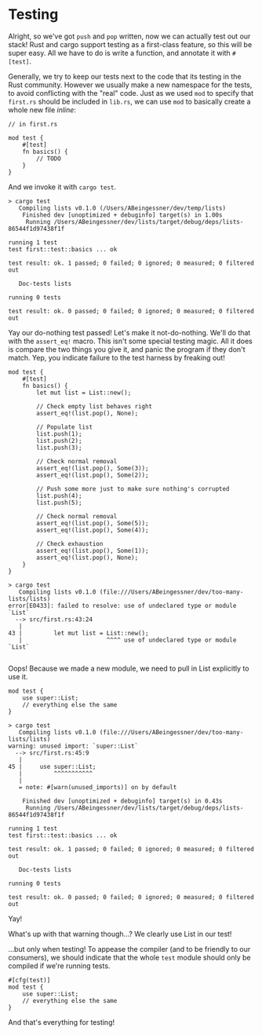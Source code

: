 # Testing

Alright, so we've got `push` and `pop` written, now we can actually test out
our stack! Rust and cargo support testing as a first-class feature, so this
will be super easy. All we have to do is write a function, and annotate it with
`#[test]`.

Generally, we try to keep our tests next to the code that its testing in the
Rust community. However we usually make a new namespace for the tests, to
avoid conflicting with the "real" code. Just as we used `mod` to specify that
`first.rs` should be included in `lib.rs`, we can use `mod` to basically
create a whole new file *inline*:


```rust,ignore
// in first.rs

mod test {
    #[test]
    fn basics() {
        // TODO
    }
}
```

And we invoke it with `cargo test`.

```text
> cargo test
   Compiling lists v0.1.0 (/Users/ABeingessner/dev/temp/lists)
    Finished dev [unoptimized + debuginfo] target(s) in 1.00s
     Running /Users/ABeingessner/dev/lists/target/debug/deps/lists-86544f1d97438f1f

running 1 test
test first::test::basics ... ok

test result: ok. 1 passed; 0 failed; 0 ignored; 0 measured; 0 filtered out

   Doc-tests lists

running 0 tests

test result: ok. 0 passed; 0 failed; 0 ignored; 0 measured; 0 filtered out
```

Yay our do-nothing test passed! Let's make it not-do-nothing. We'll do that
with the `assert_eq!` macro. This isn't some special testing magic. All it
does is compare the two things you give it, and panic the program if they don't
match. Yep, you indicate failure to the test harness by freaking out!

```rust,ignore
mod test {
    #[test]
    fn basics() {
        let mut list = List::new();

        // Check empty list behaves right
        assert_eq!(list.pop(), None);

        // Populate list
        list.push(1);
        list.push(2);
        list.push(3);

        // Check normal removal
        assert_eq!(list.pop(), Some(3));
        assert_eq!(list.pop(), Some(2));

        // Push some more just to make sure nothing's corrupted
        list.push(4);
        list.push(5);

        // Check normal removal
        assert_eq!(list.pop(), Some(5));
        assert_eq!(list.pop(), Some(4));

        // Check exhaustion
        assert_eq!(list.pop(), Some(1));
        assert_eq!(list.pop(), None);
    }
}
```

```text
> cargo test
   Compiling lists v0.1.0 (file:///Users/ABeingessner/dev/too-many-lists/lists)
error[E0433]: failed to resolve: use of undeclared type or module `List`
  --> src/first.rs:43:24
   |
43 |         let mut list = List::new();
   |                        ^^^^ use of undeclared type or module `List`


```

Oops! Because we made a new module, we need to pull in List explicitly to use
it.

```rust,ignore
mod test {
    use super::List;
    // everything else the same
}
```

```text
> cargo test
   Compiling lists v0.1.0 (file:///Users/ABeingessner/dev/too-many-lists/lists)
warning: unused import: `super::List`
  --> src/first.rs:45:9
   |
45 |     use super::List;
   |         ^^^^^^^^^^^
   |
   = note: #[warn(unused_imports)] on by default

    Finished dev [unoptimized + debuginfo] target(s) in 0.43s
     Running /Users/ABeingessner/dev/lists/target/debug/deps/lists-86544f1d97438f1f

running 1 test
test first::test::basics ... ok

test result: ok. 1 passed; 0 failed; 0 ignored; 0 measured; 0 filtered out

   Doc-tests lists

running 0 tests

test result: ok. 0 passed; 0 failed; 0 ignored; 0 measured; 0 filtered out
```

Yay!

What's up with that warning though...? We clearly use List in our test!

...but only when testing! To appease the compiler (and to be friendly to our
consumers), we should indicate that the whole `test` module should only be
compiled if we're running tests.


```rust,ignore
#[cfg(test)]
mod test {
    use super::List;
    // everything else the same
}
```

And that's everything for testing!
